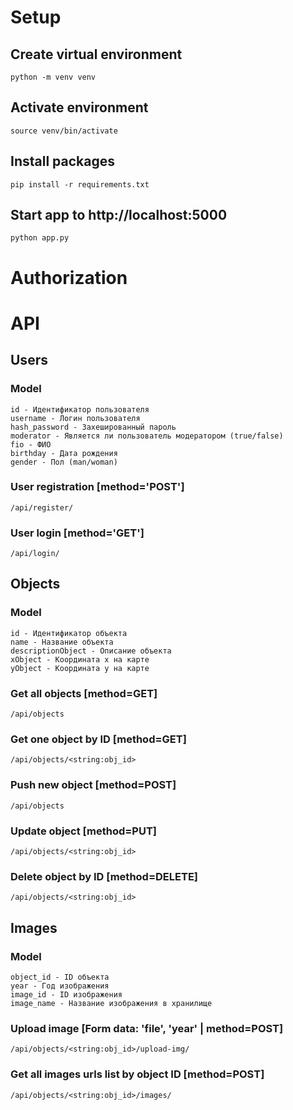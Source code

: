 # Setup
## Create virtual environment
```
python -m venv venv
```
## Activate environment
```
source venv/bin/activate
```
## Install packages
```
pip install -r requirements.txt
```
## Start app to http://localhost:5000
```
python app.py
```

# Authorization

# API
## Users
### Model
```
id - Идентификатор пользователя
username - Логин пользователя
hash_password - Захешированный пароль
moderator - Является ли пользователь модератором (true/false)
fio - ФИО
birthday - Дата рождения
gender - Пол (man/woman)
```
### User registration [method='POST']
```
/api/register/
```
### User login [method='GET']
```
/api/login/
```

## Objects
### Model
```
id - Идентификатор объекта
name - Название объекта
descriptionObject - Описание объекта
xObject - Координата x на карте
yObject - Координата y на карте
```

### Get all objects [method=GET]
```
/api/objects
```

### Get one object by ID [method=GET]
```
/api/objects/<string:obj_id>
```

### Push new object [method=POST]
```
/api/objects
```

### Update object [method=PUT]
```
/api/objects/<string:obj_id>
```

### Delete object by ID [method=DELETE]
```
/api/objects/<string:obj_id>
```

## Images
### Model
```
object_id - ID объекта
year - Год изображения
image_id - ID изображения
image_name - Название изображения в хранилище
```

### Upload image [Form data: 'file', 'year' | method=POST]
```
/api/objects/<string:obj_id>/upload-img/
```

### Get all images urls list by object ID [method=POST]
```
/api/objects/<string:obj_id>/images/
```
